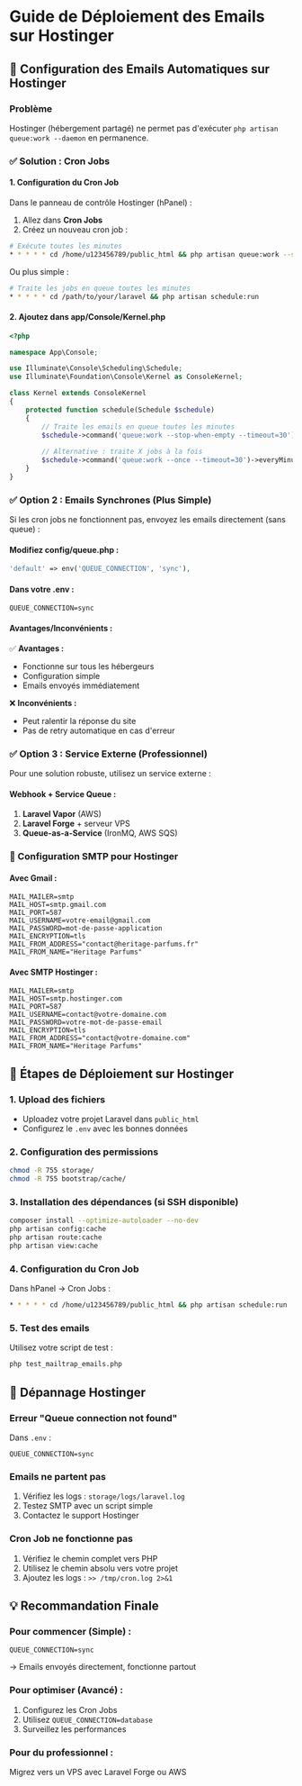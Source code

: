 # Guide de Déploiement des Emails sur Hostinger

## 🚀 Configuration des Emails Automatiques sur Hostinger

### Problème
Hostinger (hébergement partagé) ne permet pas d'exécuter `php artisan queue:work --daemon` en permanence.

### ✅ Solution : Cron Jobs

#### 1. Configuration du Cron Job

Dans le panneau de contrôle Hostinger (hPanel) :

1. Allez dans **Cron Jobs**
2. Créez un nouveau cron job :

```bash
# Exécute toutes les minutes
* * * * * cd /home/u123456789/public_html && php artisan queue:work --stop-when-empty --timeout=30
```

Ou plus simple :

```bash
# Traite les jobs en queue toutes les minutes
* * * * * cd /path/to/your/laravel && php artisan schedule:run
```

#### 2. Ajoutez dans app/Console/Kernel.php

```php
<?php

namespace App\Console;

use Illuminate\Console\Scheduling\Schedule;
use Illuminate\Foundation\Console\Kernel as ConsoleKernel;

class Kernel extends ConsoleKernel
{
    protected function schedule(Schedule $schedule)
    {
        // Traite les emails en queue toutes les minutes
        $schedule->command('queue:work --stop-when-empty --timeout=30')->everyMinute();
        
        // Alternative : traite X jobs à la fois
        $schedule->command('queue:work --once --timeout=30')->everyMinute();
    }
}
```

### ✅ Option 2 : Emails Synchrones (Plus Simple)

Si les cron jobs ne fonctionnent pas, envoyez les emails directement (sans queue) :

#### Modifiez config/queue.php :

```php
'default' => env('QUEUE_CONNECTION', 'sync'),
```

#### Dans votre .env :

```env
QUEUE_CONNECTION=sync
```

#### Avantages/Inconvénients :

✅ **Avantages :**
- Fonctionne sur tous les hébergeurs
- Configuration simple
- Emails envoyés immédiatement

❌ **Inconvénients :**
- Peut ralentir la réponse du site
- Pas de retry automatique en cas d'erreur

### ✅ Option 3 : Service Externe (Professionnel)

Pour une solution robuste, utilisez un service externe :

#### Webhook + Service Queue :
1. **Laravel Vapor** (AWS)
2. **Laravel Forge** + serveur VPS
3. **Queue-as-a-Service** (IronMQ, AWS SQS)

### 📧 Configuration SMTP pour Hostinger

#### Avec Gmail :
```env
MAIL_MAILER=smtp
MAIL_HOST=smtp.gmail.com
MAIL_PORT=587
MAIL_USERNAME=votre-email@gmail.com
MAIL_PASSWORD=mot-de-passe-application
MAIL_ENCRYPTION=tls
MAIL_FROM_ADDRESS="contact@heritage-parfums.fr"
MAIL_FROM_NAME="Heritage Parfums"
```

#### Avec SMTP Hostinger :
```env
MAIL_MAILER=smtp
MAIL_HOST=smtp.hostinger.com
MAIL_PORT=587
MAIL_USERNAME=contact@votre-domaine.com
MAIL_PASSWORD=votre-mot-de-passe-email
MAIL_ENCRYPTION=tls
MAIL_FROM_ADDRESS="contact@votre-domaine.com"
MAIL_FROM_NAME="Heritage Parfums"
```

## 🔧 Étapes de Déploiement sur Hostinger

### 1. Upload des fichiers
- Uploadez votre projet Laravel dans `public_html`
- Configurez le `.env` avec les bonnes données

### 2. Configuration des permissions
```bash
chmod -R 755 storage/
chmod -R 755 bootstrap/cache/
```

### 3. Installation des dépendances (si SSH disponible)
```bash
composer install --optimize-autoloader --no-dev
php artisan config:cache
php artisan route:cache
php artisan view:cache
```

### 4. Configuration du Cron Job
Dans hPanel → Cron Jobs :
```bash
* * * * * cd /home/u123456789/public_html && php artisan schedule:run
```

### 5. Test des emails
Utilisez votre script de test :
```bash
php test_mailtrap_emails.php
```

## 🚨 Dépannage Hostinger

### Erreur "Queue connection not found"
Dans `.env` :
```env
QUEUE_CONNECTION=sync
```

### Emails ne partent pas
1. Vérifiez les logs : `storage/logs/laravel.log`
2. Testez SMTP avec un script simple
3. Contactez le support Hostinger

### Cron Job ne fonctionne pas
1. Vérifiez le chemin complet vers PHP
2. Utilisez le chemin absolu vers votre projet
3. Ajoutez les logs : `>> /tmp/cron.log 2>&1`

## 💡 Recommandation Finale

### Pour commencer (Simple) :
```env
QUEUE_CONNECTION=sync
```
→ Emails envoyés directement, fonctionne partout

### Pour optimiser (Avancé) :
1. Configurez les Cron Jobs
2. Utilisez `QUEUE_CONNECTION=database`
3. Surveillez les performances

### Pour du professionnel :
Migrez vers un VPS avec Laravel Forge ou AWS
